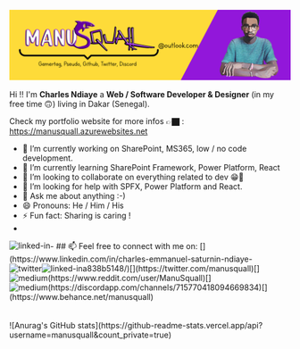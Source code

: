 
[![Squall header](/img/githubreadme4.5.png)](https://manusquall.azurewebsites.net/)

<p align="center">

Hi !! I'm **Charles Ndiaye** a **Web / Software Developer & Designer** (in my free time 🙃) living in Dakar (Senegal).

Check my portfolio website for more infos 👉🏿 : https://manusquall.azurewebsites.net



- 🔭 I’m currently working on SharePoint, MS365, low / no code development.
- 🌱 I’m currently learning SharePoint Framework, Power Platform, React
- 👯 I’m looking to collaborate on everything related to dev 😁🤩
- 🤔 I’m looking for help with SPFX, Power Platform and React.
- 💬 Ask me about anything :-)
- 😄 Pronouns: He / Him / His
- ⚡ Fun fact: Sharing is caring !
- 
</p>
- 
## 📫 Feel free to connect with me on:
[<img align="left" alt="linked-in" src="https://img.shields.io/badge/linkedin-%230077B5.svg?&style=for-the-badge&logo=linkedin&logoColor=white" />](https://www.linkedin.com/in/charles-emmanuel-saturnin-ndiaye-a838b5148/)[<img align="left" alt="twitter" src="https://img.shields.io/badge/twitter-%231DA1F2.svg?&style=for-the-badge&logo=twitter&logoColor=white" />](https://twitter.com/manusquall)[<img align="left" alt="linked-in" src="https://img.shields.io/badge/Reddit-FF4500?style=for-the-badge&logo=reddit&logoColor=white" />](https://www.reddit.com/user/ManuSquall)[<img align="left" alt="medium" src="https://img.shields.io/badge/Discord-7289DA?style=for-the-badge&logo=discord&logoColor=white" />](https://discordapp.com/channels/715770418094669834)[<img align="left" alt="medium" src="https://img.shields.io/badge/-Behance-blue?style=for-the-badge&logo=behance&logoColor=white" />](https://www.behance.net/manusquall)
<br>
<br>
<br>
![Anurag's GitHub stats](https://github-readme-stats.vercel.app/api?username=manusquall&count_private=true)
<br>
<br>
<!-- [<img align="left" alt="stack-overflow" src="https://img.shields.io/badge/stack%20overflow-FE7A16?logo=stack-overflow&logoColor=white&style=for-the-badge" />](https://stackoverflow.com/users/12637983/manusquall) 
[<img align="left" alt="medium" src="https://img.shields.io/badge/medium-%2312100E.svg?&style=for-the-badge&logo=medium&logoColor=white" />](https://medium.com/@manusquall)
-->
